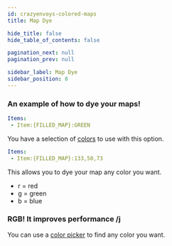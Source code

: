 ```yaml
---
id: crazyenvoys-colored-maps
title: Map Dye

hide_title: false
hide_table_of_contents: false

pagination_next: null
pagination_prev: null

sidebar_label: Map Dye
sidebar_position: 8
---
```

### An example of how to dye your maps!
```yml
Items:
 - Item:{FILLED_MAP}:GREEN
```
You have a selection of [colors](https://jd.papermc.io/paper/1.20/org/bukkit/Color.html) to use with this option.

```yml
Items:
 - Item:{FILLED_MAP}:133,50,73
```
This allows you to dye your map any color you want.

* r = red
* g = green
* b = blue

### RGB! It improves performance /j
You can use a [color picker](https://htmlcolorcodes.com/color-picker/) to find any color you want.